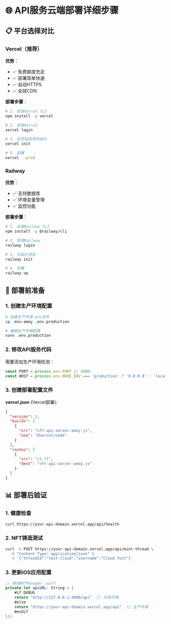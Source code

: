 # 🌐 API服务云端部署详细步骤

## 📋 平台选择对比

### Vercel（推荐）
**优势**：
- ✅ 免费额度充足
- ✅ 部署简单快速
- ✅ 自动HTTPS
- ✅ 全球CDN

**部署步骤**：
```bash
# 1. 安装Vercel CLI
npm install -g vercel

# 2. 登录Vercel
vercel login

# 3. 在项目目录初始化
vercel init

# 4. 部署
vercel --prod
```

### Railway
**优势**：
- ✅ 支持数据库
- ✅ 环境变量管理
- ✅ 监控功能

**部署步骤**：
```bash
# 1. 安装Railway CLI
npm install -g @railway/cli

# 2. 登录Railway
railway login

# 3. 初始化项目
railway init

# 4. 部署
railway up
```

## 🔧 部署前准备

### 1. 创建生产环境配置
```bash
# 创建生产环境.env文件
cp .env-amoy .env.production

# 编辑生产环境配置
nano .env.production
```

### 2. 修改API服务代码
需要添加生产环境检测：
```javascript
const PORT = process.env.PORT || 3000;
const HOST = process.env.NODE_ENV === 'production' ? '0.0.0.0' : 'localhost';
```

### 3. 创建部署配置文件
**vercel.json** (Vercel部署):
```json
{
  "version": 2,
  "builds": [
    {
      "src": "nft-api-server-amoy.js",
      "use": "@vercel/node"
    }
  ],
  "routes": [
    {
      "src": "/(.*)",
      "dest": "nft-api-server-amoy.js"
    }
  ]
}
```

## 📊 部署后验证

### 1. 健康检查
```bash
curl https://your-api-domain.vercel.app/api/health
```

### 2. NFT铸造测试
```bash
curl -X POST https://your-api-domain.vercel.app/api/mint-thread \
  -H "Content-Type: application/json" \
  -d '{"threadId":"test-cloud","username":"Cloud Test"}'
```

### 3. 更新iOS应用配置
```swift
// 修改NFTManager.swift
private let apiURL: String = {
    #if DEBUG
    return "http://127.0.0.1:3000/api"  // 开发环境
    #else
    return "https://your-api-domain.vercel.app/api"  // 生产环境
    #endif
}()
```
